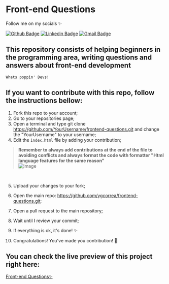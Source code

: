 # Front-end Questions

Follow me on my socials ✨
<br>

[![Github Badge](https://img.shields.io/badge/-Github-000?style=flat-square&logo=Github&logoColor=white&link=https://github.com/ygcorrea)](https://github.com/ygcorrea)
  [![Linkedin Badge](https://img.shields.io/badge/-LinkedIn-blue?style=flat-square&logo=Linkedin&logoColor=white&link=https://www.linkedin.com/in/ygcorrea/)](https://www.linkedin.com/in/ygcorrea/)
  [![Gmail Badge](https://img.shields.io/badge/-Gmail-c14438?style=flat-square&logo=Gmail&logoColor=white&link=mailto:g.yascorrea@gmail.com)](mailto:g.yascorrea@gmail.com/)
<br>

## This repository consists of helping beginners in the programming area, writing questions and answers about front-end development

<code>Whats poppin' Devs!</code>
<br>

## If you want to contribute with this repo, follow the instructions bellow:

1. Fork this repo to your account;
2. Go to your repositories page;
3. Open a terminal and type git clone https://github.com/YourUsername/frontend-questions.git and change the "YourUsername" to your username;
4. Edit the <code>index.html</code> file by adding your contribution;<br>
 >**Remember to always add contributions at the end of the file to avoiding conflicts and always format the code with formatter "Html language features for the same reason"**<br>
 ![image](https://user-images.githubusercontent.com/58710976/195406102-ae79b317-7758-4079-bacc-a8f7991c2144.png)
<br>

5. Upload your changes to your fork;
 
6. Open the main repo: https://github.com/ygcorrea/frontend-questions.git;

7. Open a pull request to the main repository;

8. Wait until I review your commit;

9. If everything is ok, it's done! ✨

10. Congratulations! You've made you contribution! 🥳


## You can check the live preview of this project right here:

[Front-end Questions✨](https://)
